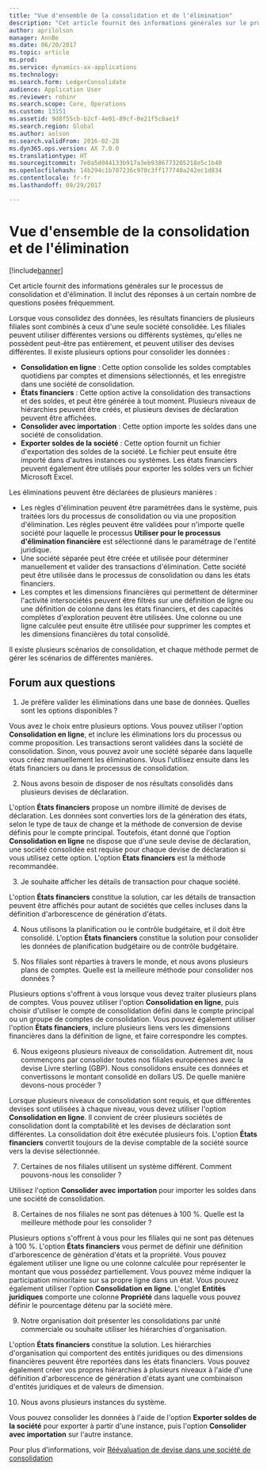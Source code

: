 ```yaml
---
title: "Vue d'ensemble de la consolidation et de l'élimination"
description: "Cet article fournit des informations générales sur le processus de consolidation et d'élimination. Il inclut des réponses à un certain nombre de questions posées fréquemment."
author: aprilolson
manager: AnnBe
ms.date: 06/20/2017
ms.topic: article
ms.prod: 
ms.service: dynamics-ax-applications
ms.technology: 
ms.search.form: LedgerConsolidate
audience: Application User
ms.reviewer: robinr
ms.search.scope: Core, Operations
ms.custom: 13151
ms.assetid: 9d8f55cb-b2cf-4e01-89cf-0e21f5c8ae1f
ms.search.region: Global
ms.author: aolson
ms.search.validFrom: 2016-02-28
ms.dyn365.ops.version: AX 7.0.0
ms.translationtype: HT
ms.sourcegitcommit: 7e0a5d044133b917a3eb9386773205218e5c1b40
ms.openlocfilehash: 14b294c1b707236c970c3ff177740a242ec1d834
ms.contentlocale: fr-fr
ms.lasthandoff: 09/29/2017

---
```


# <a name="consolidation-and-elimination-overview"></a>Vue d'ensemble de la consolidation et de l'élimination

[!include[banner](../includes/banner.md)]


Cet article fournit des informations générales sur le processus de consolidation et d'élimination. Il inclut des réponses à un certain nombre de questions posées fréquemment.

Lorsque vous consolidez des données, les résultats financiers de plusieurs filiales sont combinés à ceux d'une seule société consolidée. Les filiales peuvent utiliser différentes versions ou différents systèmes, qu'elles ne possèdent peut-être pas entièrement, et peuvent utiliser des devises différentes. Il existe plusieurs options pour consolider les données :

-   **Consolidation en ligne** : Cette option consolide les soldes comptables quotidiens par comptes et dimensions sélectionnés, et les enregistre dans une société de consolidation.
-   **États financiers** : Cette option active la consolidation des transactions et des soldes, et peut être générée à tout moment. Plusieurs niveaux de hiérarchies peuvent être créés, et plusieurs devises de déclaration peuvent être affichées.
-   **Consolider avec importation** : Cette option importe les soldes dans une société de consolidation.
-   **Exporter soldes de la société** : Cette option fournit un fichier d'exportation des soldes de la société. Le fichier peut ensuite être importé dans d'autres instances ou systèmes. Les états financiers peuvent également être utilisés pour exporter les soldes vers un fichier Microsoft Excel.

Les éliminations peuvent être déclarées de plusieurs manières :

-   Les règles d'élimination peuvent être paramétrées dans le système, puis traitées lors du processus de consolidation ou via une proposition d'élimination. Les règles peuvent être validées pour n'importe quelle société pour laquelle le processus **Utiliser pour le processus d'élimination financière** est sélectionné dans le paramétrage de l'entité juridique.
-   Une société séparée peut être créée et utilisée pour déterminer manuellement et valider des transactions d'élimination. Cette société peut être utilisée dans le processus de consolidation ou dans les états financiers.
-   Les comptes et les dimensions financières qui permettent de déterminer l'activité intersociétés peuvent être filtrés sur une définition de ligne ou une définition de colonne dans les états financiers, et des capacités complètes d'exploration peuvent être utilisées. Une colonne ou une ligne calculée peut ensuite être utilisée pour supprimer les comptes et les dimensions financières du total consolidé.

Il existe plusieurs scénarios de consolidation, et chaque méthode permet de gérer les scénarios de différentes manières.

## <a name="frequently-asked-questions"></a>Forum aux questions
1.  Je préfère valider les éliminations dans une base de données. Quelles sont les options disponibles ?

Vous avez le choix entre plusieurs options. Vous pouvez utiliser l'option **Consolidation en ligne**, et inclure les éliminations lors du processus ou comme proposition. Les transactions seront validées dans la société de consolidation. Sinon, vous pouvez avoir une société séparée dans laquelle vous créez manuellement les éliminations. Vous l'utilisez ensuite dans les états financiers ou dans le processus de consolidation.

2.  Nous avons besoin de disposer de nos résultats consolidés dans plusieurs devises de déclaration.

L'option **États financiers** propose un nombre illimité de devises de déclaration. Les données sont converties lors de la génération des états, selon le type de taux de change et la méthode de conversion de devise définis pour le compte principal. Toutefois, étant donné que l'option **Consolidation en ligne** ne dispose que d'une seule devise de déclaration, une société consolidée est requise pour chaque devise de déclaration si vous utilisez cette option. L'option **États financiers** est la méthode recommandée.

3.  Je souhaite afficher les détails de transaction pour chaque société.

L'option **États financiers** constitue la solution, car les détails de transaction peuvent être affichés pour autant de sociétés que celles incluses dans la définition d'arborescence de génération d'états.

4.  Nous utilisons la planification ou le contrôle budgétaire, et il doit être consolidé.
L'option **États financiers** constitue la solution pour consolider les données de planification budgétaire ou de contrôle budgétaire.

5.  Nos filiales sont réparties à travers le monde, et nous avons plusieurs plans de comptes. Quelle est la meilleure méthode pour consolider nos données ?

Plusieurs options s'offrent à vous lorsque vous devez traiter plusieurs plans de comptes. Vous pouvez utiliser l'option **Consolidation en ligne**, puis choisir d'utiliser le compte de consolidation défini dans le compte principal ou un groupe de comptes de consolidation. Vous pouvez également utiliser l'option **États financiers**, inclure plusieurs liens vers les dimensions financières dans la définition de ligne, et faire correspondre les comptes.

6.  Nous exigeons plusieurs niveaux de consolidation. Autrement dit, nous commençons par consolider toutes nos filiales européennes avec la devise Livre sterling (GBP). Nous consolidons ensuite ces données et convertissons le montant consolidé en dollars US. De quelle manière devons-nous procéder ?

Lorsque plusieurs niveaux de consolidation sont requis, et que différentes devises sont utilisées à chaque niveau, vous devez utiliser l'option **Consolidation en ligne**. Il convient de créer plusieurs sociétés de consolidation dont la comptabilité et les devises de déclaration sont différentes. La consolidation doit être exécutée plusieurs fois. L'option **États financiers** convertit toujours de la devise comptable de la société source vers la devise sélectionnée.

7.  Certaines de nos filiales utilisent un système différent. Comment pouvons-nous les consolider ?

Utilisez l'option **Consolider avec importation** pour importer les soldes dans une société de consolidation.

8.  Certaines de nos filiales ne sont pas détenues à 100 %. Quelle est la meilleure méthode pour les consolider ?

Plusieurs options s'offrent à vous pour les filiales qui ne sont pas détenues à 100 %. L'option **États financiers** vous permet de définir une définition d'arborescence de génération d'états et la propriété. Vous pouvez également utiliser une ligne ou une colonne calculée pour représenter le montant que vous possédez partiellement. Vous pouvez même indiquer la participation minoritaire sur sa propre ligne dans un état. Vous pouvez également utiliser l'option **Consolidation en ligne**. L'onglet **Entités juridiques** comporte une colonne **Propriété** dans laquelle vous pouvez définir le pourcentage détenu par la société mère.

9.  Notre organisation doit présenter les consolidations par unité commerciale ou souhaite utiliser les hiérarchies d'organisation.

L'option **États financiers** constitue la solution. Les hiérarchies d'organisation qui comportent des entités juridiques ou des dimensions financières peuvent être reportées dans les états financiers. Vous pouvez également créer vos propres hiérarchies à plusieurs niveaux à l'aide d'une définition d'arborescence de génération d'états ayant une combinaison d'entités juridiques et de valeurs de dimension.

10. Nous avons plusieurs instances du système.

Vous pouvez consolider les données à l'aide de l'option **Exporter soldes de la société** pour exporter à partir d'une instance, puis l'option **Consolider avec importation** sur l'autre instance.


Pour plus d'informations, voir [Réévaluation de devise dans une société de consolidation](..\general-ledger\currency-revaluation-consolidation-company.md)




